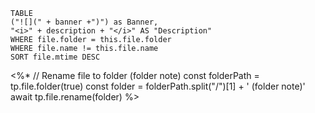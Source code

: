```dataview
TABLE
("![](" + banner +")") as Banner, 
"<i>" + description + "</i>" AS "Description"
WHERE file.folder = this.file.folder
WHERE file.name != this.file.name
SORT file.mtime DESC
```
<%* 
// Rename file to folder (folder note)
const folderPath = tp.file.folder(true) 
const folder = folderPath.split("/")[1] + ' (folder note)'
await tp.file.rename(folder) 
%>
